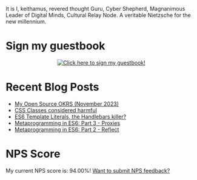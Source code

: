 It is I, keithamus, revered thought Guru, Cyber Shepherd, Magnanimous Leader of Digital Minds, Cultural Relay Node. A veritable Nietzsche for the new millennium.

# Sign my guestbook
<p align="center">
  <a href="https://gist.github.com/keithamus/75b2dd45bcb822910f450017b5b69cfa">
    <img src="https://gist.githubusercontent.com/keithamus/75b2dd45bcb822910f450017b5b69cfa/raw/ecb6a3cb4adfd5864993fb34e8c372d04b96cac5/guestbook.gif" alt="Click here to sign my guestbook!">
  </a>
 </p>

# Recent Blog Posts
<!--START_SECTION:feed-->
* [My Open Source OKRS (November 2023)](https:&#x2F;&#x2F;www.keithcirkel.co.uk&#x2F;my-open-source-okrs-nov-2023&#x2F;)
* [CSS Classes considered harmful](https:&#x2F;&#x2F;www.keithcirkel.co.uk&#x2F;css-classes-considered-harmful&#x2F;)
* [ES6 Template Literals, the Handlebars killer?](https:&#x2F;&#x2F;www.keithcirkel.co.uk&#x2F;es6-template-literals&#x2F;)
* [Metaprogramming in ES6: Part 3 - Proxies](https:&#x2F;&#x2F;www.keithcirkel.co.uk&#x2F;metaprogramming-in-es6-part-3-proxies&#x2F;)
* [Metaprogramming in ES6: Part 2 - Reflect](https:&#x2F;&#x2F;www.keithcirkel.co.uk&#x2F;metaprogramming-in-es6-part-2-reflect&#x2F;)
<!--END_SECTION:feed-->

# NPS Score
My current NPS score is: <!--nps-->94.00<!--/nps-->%! [Want to submit NPS feedback?](https://forms.gle/FZpNV1HXd3dwEpcG8)
